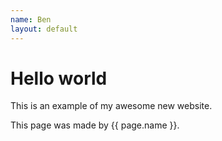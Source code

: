 ```yaml
---
name: Ben
layout: default
---
```


# Hello world

This is an example of my awesome new website.

This page was made by {{ page.name }}.
